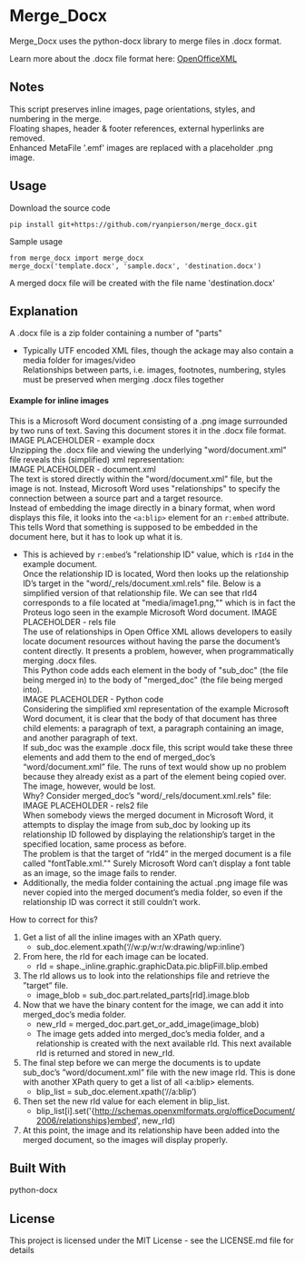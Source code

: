 # Merge_Docx
Merge_Docx uses the python-docx library to merge files in .docx format. 

Learn more about the .docx file format here:
[OpenOfficeXML](http://officeopenxml.com/WPcontentOverview.php)

## Notes
This script preserves inline images, page orientations, styles, and numbering in the merge.<br />
Floating shapes, header & footer references, external hyperlinks are removed.<br />
Enhanced MetaFile '.emf' images are replaced with a placeholder .png image.

## Usage
Download the source code
```
pip install git+https://github.com/ryanpierson/merge_docx.git
```

Sample usage
```
from merge_docx import merge_docx
merge_docx('template.docx', 'sample.docx', 'destination.docx')
```
A merged docx file will be created with the file name 'destination.docx'

## Explanation
A .docx file is a zip folder containing a number of "parts"<br />
   - Typically UTF encoded XML files, though the ackage may also contain a media folder for images/video<br />
Relationships between parts, i.e. images, footnotes, numbering, styles must be preserved when merging .docx files together<br />

#### Example for inline images
This is a Microsoft Word document consisting of a .png image surrounded by two runs of text. Saving this document stores it in the .docx file format.<br />
IMAGE PLACEHOLDER - example docx<br />
Unzipping the .docx file and viewing the underlying "word/document.xml" file reveals this (simplified) xml representation:<br />
IMAGE PLACEHOLDER - document.xml<br />
The text is stored directly within the "word/document.xml" file, but the image is not. Instead, Microsoft Word uses "relationships" to specify the connection between a source part and a target resource.<br />
Instead of embedding the image directly in a binary format, when word displays this file, it looks into the `<a:blip>` element for an `r:embed` attribute. This tells Word that something is supposed to be embedded in the document here, but it has to look up what it is.<br />
   - This is achieved by `r:embed`’s "relationship ID" value, which is `rId4` in the example document.<br />
Once the relationship ID is located, Word then looks up the relationship ID’s target in the "word/\_rels/document.xml.rels" file. Below is a simplified version of that relationship file. We can see that rId4 corresponds to a file located at "media/image1.png,"" which is in fact the Proteus logo seen in the example Microsoft Word document.
IMAGE PLACEHOLDER - rels file<br />
The use of relationships in Open Office XML allows developers to easily locate document resources without having the parse the document’s content directly. It presents a problem, however, when programmatically merging .docx files.<br />
This Python code adds each element in the body of "sub_doc" (the file being merged in) to the body of "merged_doc" (the file being merged into).<br />
IMAGE PLACEHOLDER - Python code<br />
Considering the simplified xml representation of the example Microsoft Word document, it is clear that the body of that document has three child elements: a paragraph of text, a paragraph containing an image, and another paragraph of text.<br />
If sub_doc was the example .docx file, this script would take these three elements and add them to the end of merged_doc’s “word/document.xml” file. The runs of text would show up no problem because they already exist as a part of the element being copied over. The image, however, would be lost.<br />
Why? Consider merged_doc’s "word/\_rels/document.xml.rels" file:<br />
IMAGE PLACEHOLDER - rels2 file<br />
When somebody views the merged document in Microsoft Word, it attempts to display the image from sub_doc by looking up its relationship ID followed by displaying the relationship’s target in the specified location, same process as before.<br />
The problem is that the target of “rId4” in the merged document is a file called "fontTable.xml."" Surely Microsoft Word can’t display a font table as an image, so the image fails to render.<br />
   - Additionally, the media folder containing the actual .png image file was never copied into the merged document’s media folder, so even if the relationship ID was correct it still couldn’t work.<br />

How to correct for this?
1. Get a list of all the inline images with an XPath query.
   - sub_doc.element.xpath(‘//w:p/w:r/w:drawing/wp:inline’)
2. From here, the rId for each image can be located.
   - rId = shape._inline.graphic.graphicData.pic.blipFill.blip.embed
3. The rId allows us to look into the relationships file and retrieve the ”target” file.
   - image_blob = sub_doc.part.related_parts[rId].image.blob
4. Now that we have the binary content for the image, we can add it into merged_doc’s media folder.
   - new_rId = merged_doc.part.get_or_add_image(image_blob)
   - The image gets added into merged_doc’s media folder, and a relationship is created with the next available rId. This next available rId is returned and stored in new_rId.
5. The final step before we can merge the documents is to update sub_doc’s ”word/document.xml” file with the new image rId. This is done with another XPath query to get a list of all <a:blip> elements.
   - blip_list = sub_doc.element.xpath(‘//a:blip’)
6. Then set the new rId value for each element in blip_list.
   - blip_list[i].set('{http://schemas.openxmlformats.org/officeDocument/2006/relationships}embed', new_rId)
7. At this point, the image and its relationship have been added into the merged document, so the images will display properly.





## Built With
python-docx

## License
This project is licensed under the MIT License - see the LICENSE.md file for details